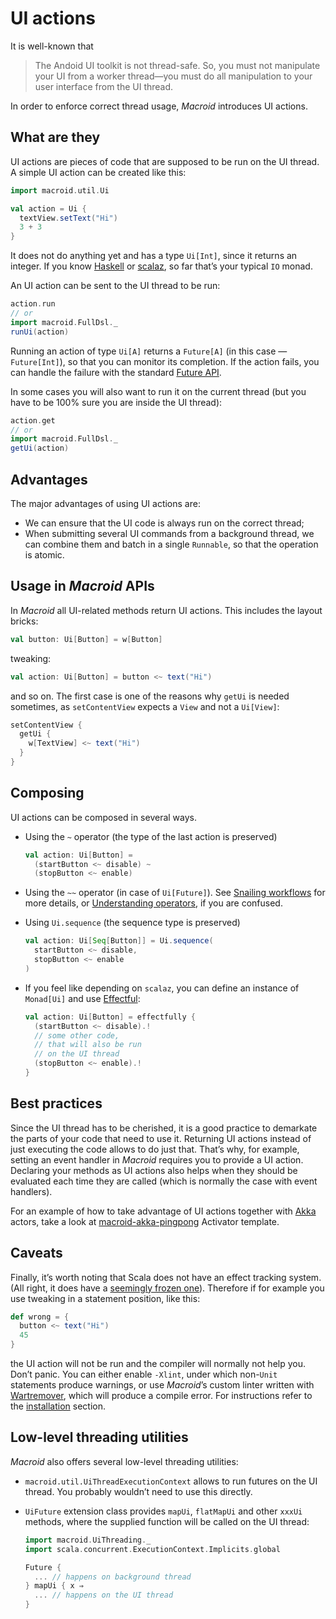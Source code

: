 # UI actions

It is well-known that

> The Andoid UI toolkit is not thread-safe. So, you must not manipulate your UI from a worker thread—you must do all manipulation to your user interface from the UI thread.

In order to enforce correct thread usage, *Macroid* introduces UI actions.

## What are they

UI actions are pieces of code that are supposed to be run on the UI thread.
A simple UI action can be created like this:

```scala
import macroid.util.Ui

val action = Ui {
  textView.setText("Hi")
  3 + 3
}
```

It does not do anything yet and has a type `Ui[Int]`, since it returns an integer.
If you know [Haskell](http://www.haskell.org/haskellwiki/Haskell) or
[scalaz](https://github.com/scalaz/scalaz), so far that’s your typical `IO` monad.

An UI action can be sent to the UI thread to be run:

```scala
action.run
// or
import macroid.FullDsl._
runUi(action)
```

Running an action of type `Ui[A]` returns a `Future[A]` (in this case — `Future[Int]`),
so that you can monitor its completion. If the action fails,
you can handle the failure with the standard [Future API](http://docs.scala-lang.org/overviews/core/futures.html).

In some cases you will also want to run it on the current thread (but you have to be 100% sure you are inside
the UI thread):

```scala
action.get
// or
import macroid.FullDsl._
getUi(action)
```

## Advantages

The major advantages of using UI actions are:

* We can ensure that the UI code is always run on the correct thread;
* When submitting several UI commands from a background thread, we can combine them and batch in a single `Runnable`, so that the operation is atomic.

## Usage in *Macroid* APIs

In *Macroid* all UI-related methods return UI actions. This includes the layout bricks:

```scala
val button: Ui[Button] = w[Button]
```

tweaking:

```scala
val action: Ui[Button] = button <~ text("Hi")
```

and so on. The first case is one of the reasons why `getUi` is needed sometimes, as `setContentView` expects a `View` and
not a `Ui[View]`:

```scala
setContentView {
  getUi {
    w[TextView] <~ text("Hi")
  }
}
```

## Composing

UI actions can be composed in several ways.

* Using the `~` operator (the type of the last action is preserved)

  ```scala
  val action: Ui[Button] =
    (startButton <~ disable) ~
    (stopButton <~ enable)
  ```

* Using the `~~` operator (in case of `Ui[Future]`).
  See [Snailing workflows](Snails.html#snailing-workflows) for more details, or
  [Understanding operators](Operators.html), if you are confused.

* Using `Ui.sequence` (the sequence type is preserved)

  ```scala
  val action: Ui[Seq[Button]] = Ui.sequence(
    startButton <~ disable,
    stopButton <~ enable
  )
  ```

* If you feel like depending on `scalaz`, you can define an instance of `Monad[Ui]`
  and use [Effectful](https://github.com/pelotom/effectful):

  ```scala
  val action: Ui[Button] = effectfully {
    (startButton <~ disable).!
    // some other code, 
    // that will also be run
    // on the UI thread
    (stopButton <~ enable).!
  }
  ```

## Best practices

Since the UI thread has to be cherished, it is a good practice to demarkate the parts of
your code that need to use it. Returning UI actions instead of just executing the code
allows to do just that. That’s why, for example, setting an event handler in *Macroid*
requires you to provide a UI action. Declaring your methods as UI actions also helps
when they should be evaluated each time they are called (which is normally the case with event handlers).

For an example of how to take advantage of UI actions together with [Akka](http://akka.io) actors,
take a look at [macroid-akka-pingpong](http://typesafe.com/activator/template/macroid-akka-pingpong) Activator
template.

## Caveats

Finally, it’s worth noting that Scala does not have an effect tracking system.
(All right, it does have a [seemingly frozen one](https://github.com/lrytz/efftp)).
Therefore if for example you use tweaking in a statement position, like this:

```scala
def wrong = {
  button <~ text("Hi")
  45
}
```

the UI action will not be run and the compiler will normally not help you. Don’t panic.
You can either enable `-Xlint`, under which non-`Unit` statements produce warnings, or use *Macroid*’s custom linter
written with [Wartremover](https://github.com/typelevel/wartremover), which will produce a compile error.
For instructions refer to the [installation](../Installation.html) section.

## Low-level threading utilities

*Macroid* also offers several low-level threading utilities:

* `macroid.util.UiThreadExecutionContext` allows to run futures on the UI thread.
You probably wouldn’t need to use this directly.
* `UiFuture` extension class provides `mapUi`, `flatMapUi` and other `xxxUi` methods, where the supplied function will be called on the UI thread:

  ```scala
  import macroid.UiThreading._
  import scala.concurrent.ExecutionContext.Implicits.global

  Future {
    ... // happens on background thread
  } mapUi { x ⇒
    ... // happens on the UI thread
  }
  ```
